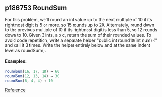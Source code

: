 ## p186753 RoundSum

For this problem, we'll round an int value up to the next multiple of 10 if its rightmost digit is 5 or more, so 15 rounds up to 20. Alternately, round down to the previous multiple of 10 if its rightmost digit is less than 5, so 12 rounds down to 10. Given 3 ints, a b c, return the sum of their rounded values. To avoid code repetition, write a separate helper "public int round10(int num) {" and call it 3 times. Write the helper entirely below and at the same indent level as roundSum().

#### Examples:
```js
roundSum(16, 17, 18) → 60
roundSum(12, 13, 14) → 30
roundSum(6, 4, 4) → 10
```

[Reference](https://codingbat.com/prob/p186753)
